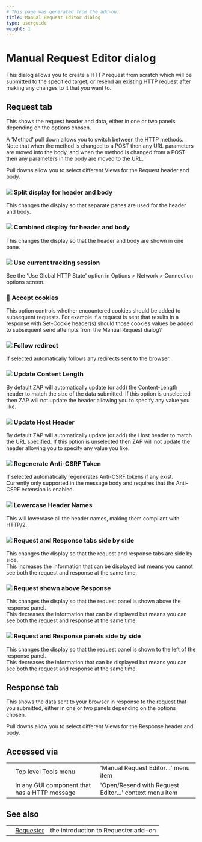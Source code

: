 ```yaml
---
# This page was generated from the add-on.
title: Manual Request Editor dialog
type: userguide
weight: 1
---
```


# Manual Request Editor dialog

This dialog allows you to create a HTTP request from scratch which will be submitted to the specified target, or resend an existing HTTP request after making any changes to it that you want to.

## Request tab

This shows the request header and data, either in one or two panels depending on the options chosen.   

A 'Method' pull down allows you to switch between the HTTP methods.   
Note that when the method is changed to a POST then any URL parameters are moved into the body, and when the method is changed from a POST then any parameters in the body are moved to the URL.   

Pull downs allow you to select different Views for the Request header and body.

### ![](/docs/desktop/addons/requester/images/view-split.png) Split display for header and body

This changes the display so that separate panes are used for the header and body.   

### ![](/docs/desktop/addons/requester/images/view-all.png) Combined display for header and body

This changes the display so that the header and body are shown in one pane.   

### ![](/docs/desktop/addons/requester/images/fugue/globe-green.png) Use current tracking session

See the 'Use Global HTTP State' option in Options \> Network \> Connection options screen.   

### :cookie: Accept cookies

This option controls whether encountered cookies should be added to subsequent requests. For example if a request is sent that results in a response with Set-Cookie header(s) should those cookies values be added to subsequent send attempts from the Manual Request dialog?   

### ![](/docs/desktop/addons/requester/images/follow-redirect.png) Follow redirect

If selected automatically follows any redirects sent to the browser.   

### ![](/docs/desktop/addons/requester/images/fugue/application-resize.png) Update Content Length

By default ZAP will automatically update (or add) the Content-Length header to match the size of the data submitted. If this option is unselected then ZAP will not update the header allowing you to specify any value you like.   

### ![](/docs/desktop/addons/requester/images/fugue/server.png) Update Host Header

By default ZAP will automatically update (or add) the Host header to match the URL specified. If this option is unselected then ZAP will not update the header allowing you to specify any value you like.   

### ![](/docs/desktop/addons/requester/images/csrf-button.png) Regenerate Anti-CSRF Token

If selected automatically regenerates Anti-CSRF tokens if any exist. Currently only supported in the message body and requires that the Anti-CSRF extension is enabled.   

### ![](/docs/desktop/addons/requester/images/lowercase-header-button.png) Lowercase Header Names

This will lowercase all the header names, making them compliant with HTTP/2.   

### ![](/docs/desktop/addons/requester/images/layout-tabbed.png) Request and Response tabs side by side

This changes the display so that the request and response tabs are side by side.   
This increases the information that can be displayed but means you cannot see both the request and response at the same time.

### ![](/docs/desktop/addons/requester/images/layout-vertical-split.png) Request shown above Response

This changes the display so that the request panel is shown above the response panel.   
This decreases the information that can be displayed but means you can see both the request and response at the same time.

### ![](/docs/desktop/addons/requester/images/layout-horizontal-split.png) Request and Response panels side by side

This changes the display so that the request panel is shown to the left of the response panel.   
This decreases the information that can be displayed but means you can see both the request and response at the same time.

## Response tab

This shows the data sent to your browser in response to the request that you submitted, either in one or two panels depending on the options chosen.   

Pull downs allow you to select different Views for the Response header and body.

## Accessed via

|   |                                              |                                                        |
|---|----------------------------------------------|--------------------------------------------------------|
|   | Top level Tools menu                         | 'Manual Request Editor...' menu item                   |
|   | In any GUI component that has a HTTP message | 'Open/Resend with Request Editor...' context menu item |

## See also

|   |                                              |                                      |
|---|----------------------------------------------|--------------------------------------|
|   | [Requester](/docs/desktop/addons/requester/) | the introduction to Requester add-on |
